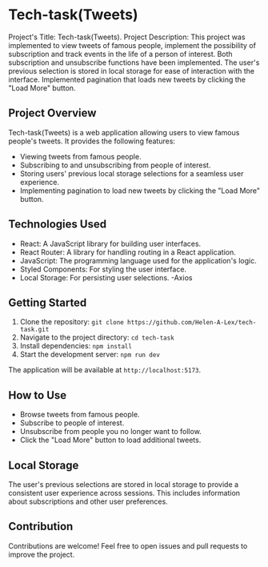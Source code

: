 # Tech-task(Tweets)

Project's Title: Tech-task(Tweets). Project Description: This project was
implemented to view tweets of famous people, implement the possibility of
subscription and track events in the life of a person of interest. Both
subscription and unsubscribe functions have been implemented. The user's
previous selection is stored in local storage for ease of interaction with the
interface. Implemented pagination that loads new tweets by clicking the "Load
More" button.

## Project Overview

Tech-task(Tweets) is a web application allowing users to view famous people's
tweets. It provides the following features:

- Viewing tweets from famous people.
- Subscribing to and unsubscribing from people of interest.
- Storing users' previous local storage selections for a seamless user
  experience.
- Implementing pagination to load new tweets by clicking the "Load More" button.

## Technologies Used

- React: A JavaScript library for building user interfaces.
- React Router: A library for handling routing in a React application.
- JavaScript: The programming language used for the application's logic.
- Styled Components: For styling the user interface.
- Local Storage: For persisting user selections. -Axios

## Getting Started

1. Clone the repository:
   `git clone https://github.com/Helen-A-Lex/tech-task.git`
2. Navigate to the project directory: `cd tech-task`
3. Install dependencies: `npm install`
4. Start the development server: `npm run dev`

The application will be available at `http://localhost:5173`.

## How to Use

- Browse tweets from famous people.
- Subscribe to people of interest.
- Unsubscribe from people you no longer want to follow.
- Click the "Load More" button to load additional tweets.

## Local Storage

The user's previous selections are stored in local storage to provide a
consistent user experience across sessions. This includes information about
subscriptions and other user preferences.

## Contribution

Contributions are welcome! Feel free to open issues and pull requests to improve
the project.
